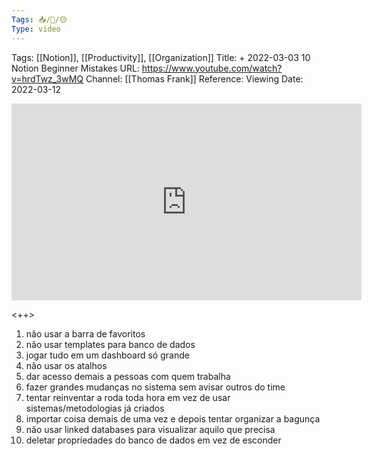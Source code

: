 ```yaml
---
Tags: 📥/🎥/🟡
Type: video
---
```


Tags: [[Notion]], [[Productivity]], [[Organization]]
Title: + 2022-03-03 10 Notion Beginner Mistakes
URL: https://www.youtube.com/watch?v=hrdTwz_3wMQ
Channel: [[Thomas Frank]]
Reference: 
Viewing Date: 2022-03-12 


<center>
	<iframe width="560" height="315" src="https://www.youtube.com/embed/hrdTwz_3wMQ" frameborder="0" allow="accelerometer; autoplay; encrypted-media; gyroscope; picture-in-picture" allow-fullscreen></iframe>
</center>

<++>

1. não usar a barra de favoritos
2. não usar templates para banco de dados
3. jogar tudo em um dashboard só grande
4. não usar os atalhos
5. dar acesso demais a pessoas com quem trabalha
6. fazer grandes mudanças no sistema sem avisar outros do time
7. tentar reinventar a roda toda hora em vez de usar sistemas/metodologias já criados
8. importar coisa demais de uma vez e depois tentar organizar a bagunça
9. não usar linked databases para visualizar aquilo que precisa
10. deletar propriedades do banco de dados em vez de esconder